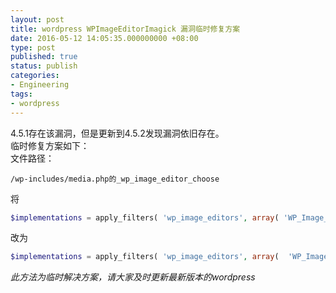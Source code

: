 ```yaml
---
layout: post
title: wordpress WPImageEditorImagick 漏洞临时修复方案
date: 2016-05-12 14:05:35.000000000 +08:00
type: post
published: true
status: publish
categories:
- Engineering
tags:
- wordpress
---
```

4.5.1存在该漏洞，但是更新到4.5.2发现漏洞依旧存在。   
临时修复方案如下：   
文件路径：

```
/wp-includes/media.php的_wp_image_editor_choose
```

将

```php
$implementations = apply_filters( 'wp_image_editors', array( 'WP_Image_Editor_Imagick' ,'WP_Image_Editor_GD' ) );
```

改为

```php
$implementations = apply_filters( 'wp_image_editors', array(  'WP_Image_Editor_GD', 'WP_Image_Editor_Imagick' ) );
```

*此方法为临时解决方案，请大家及时更新最新版本的wordpress*